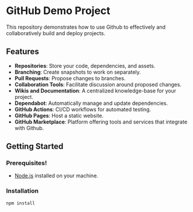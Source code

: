 # GitHub Demo Project

This repository demonstrates how to use Github to effectively and collaboratively build and deploy projects.

## Features

- **Repositories**: Store your code, dependencies, and assets.
- **Branching**: Create snapshots to work on separately.
- **Pull Requests**: Propose changes to branches.
- **Collaboration Tools**: Facilitate discussion around proposed changes.
- **Wikis and Documentation**: A centralized knowledge-base for your project.
- **Dependabot**: Automatically manage and update dependencies.
- **GitHub Actions**: CI/CD workflows for automated testing.
- **GitHub Pages**: Host a static website.
- **GitHub Marketplace**: Platform offering tools and services that integrate with Github.


## Getting Started

### Prerequisites!

- [Node.js](https://nodejs.org/) installed on your machine.

### Installation

```bash
npm install
